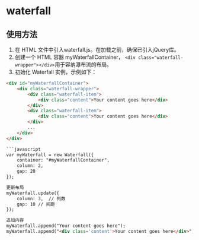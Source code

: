 # waterfall
## 使用方法

1. 在 HTML 文件中引入waterfall.js。在加载之前，确保已引入jQuery库。
2. 创建一个 HTML 容器 myWaterfallContainer， `<div class="waterfall-wrapper"></div>`用于容纳瀑布流的布局。
3. 初始化 Waterfall 实例，示例如下：

```html
<div id="myWaterfallContainer">
    <div class="waterfall-wrapper">
        <div class="waterfall-item">
            <div class="content">Your content goes here</div>
        </div>
        <div class="waterfall-item">
            <div class="content">Your content goes here</div>
        </div>
        ...
    </div>
</div>

```javascript
var myWaterfall = new Waterfall({
    container: "#myWaterfallContainer",
    column: 2,
    gap: 20
});

更新布局
myWaterfall.update({
    column: 3,  // 列数
    gap: 10 // 间距
});

追加内容
myWaterfall.append("Your content goes here");
myWaterfall.append("<div class='content'>Your content goes here</div>");
